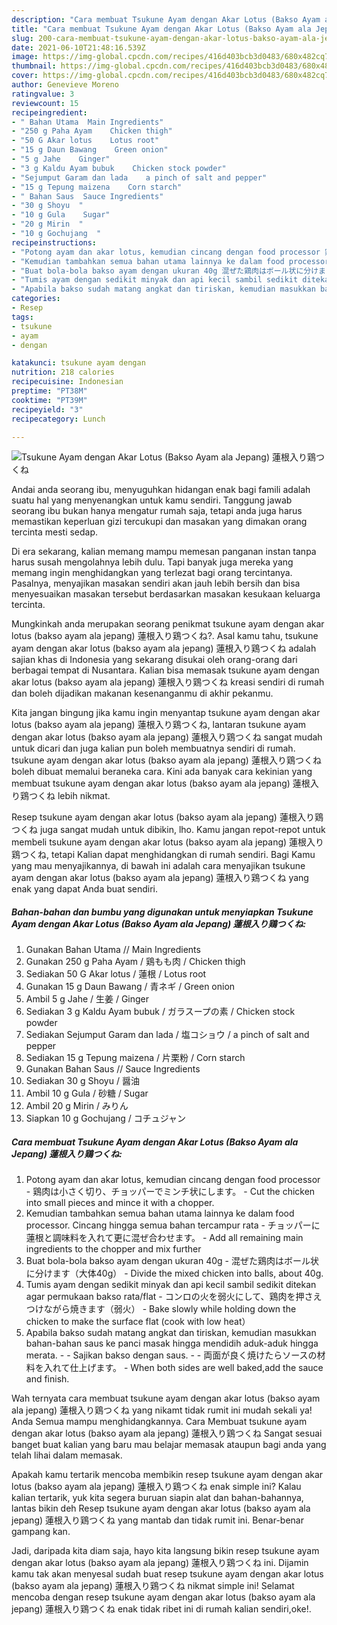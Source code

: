 ```yaml
---
description: "Cara membuat Tsukune Ayam dengan Akar Lotus (Bakso Ayam ala Jepang) 蓮根入り鶏つくね yang enak dan Mudah Dibuat"
title: "Cara membuat Tsukune Ayam dengan Akar Lotus (Bakso Ayam ala Jepang) 蓮根入り鶏つくね yang enak dan Mudah Dibuat"
slug: 200-cara-membuat-tsukune-ayam-dengan-akar-lotus-bakso-ayam-ala-jepang-yang-enak-dan-mudah-dibuat
date: 2021-06-10T21:48:16.539Z
image: https://img-global.cpcdn.com/recipes/416d403bcb3d0483/680x482cq70/tsukune-ayam-dengan-akar-lotus-bakso-ayam-ala-jepang-蓮根入り鶏つくね-foto-resep-utama.jpg
thumbnail: https://img-global.cpcdn.com/recipes/416d403bcb3d0483/680x482cq70/tsukune-ayam-dengan-akar-lotus-bakso-ayam-ala-jepang-蓮根入り鶏つくね-foto-resep-utama.jpg
cover: https://img-global.cpcdn.com/recipes/416d403bcb3d0483/680x482cq70/tsukune-ayam-dengan-akar-lotus-bakso-ayam-ala-jepang-蓮根入り鶏つくね-foto-resep-utama.jpg
author: Genevieve Moreno
ratingvalue: 3
reviewcount: 15
recipeingredient:
- " Bahan Utama  Main Ingredients"
- "250 g Paha Ayam    Chicken thigh"
- "50 G Akar lotus    Lotus root"
- "15 g Daun Bawang    Green onion"
- "5 g Jahe    Ginger"
- "3 g Kaldu Ayam bubuk    Chicken stock powder"
- "Sejumput Garam dan lada    a pinch of salt and pepper"
- "15 g Tepung maizena    Corn starch"
- " Bahan Saus  Sauce Ingredients"
- "30 g Shoyu  "
- "10 g Gula    Sugar"
- "20 g Mirin  "
- "10 g Gochujang  "
recipeinstructions:
- "Potong ayam dan akar lotus, kemudian cincang dengan food processor 鶏肉は小さく切り、チョッパーでミンチ状にします。 Cut the chicken into small pieces and mince it with a chopper."
- "Kemudian tambahkan semua bahan utama lainnya ke dalam food processor. Cincang hingga semua bahan tercampur rata チョッパーに蓮根と調味料を入れて更に混ぜ合わせます。 Add all remaining main ingredients to the chopper and mix further"
- "Buat bola-bola bakso ayam dengan ukuran 40g 混ぜた鶏肉はボール状に分けます（大体40g） Divide the mixed chicken into balls, about 40g."
- "Tumis ayam dengan sedikit minyak dan api kecil sambil sedikit ditekan agar permukaan bakso rata/flat コンロの火を弱火にして、鶏肉を押さえつけながら焼きます（弱火） Bake slowly while holding down the chicken to make the surface flat (cook with low heat）"
- "Apabila bakso sudah matang angkat dan tiriskan, kemudian masukkan bahan-bahan saus ke panci masak hingga mendidih aduk-aduk hingga merata.  Sajikan bakso dengan saus.  両面が良く焼けたらソースの材料を入れて仕上げます。 When both sides are well baked,add the sauce and finish."
categories:
- Resep
tags:
- tsukune
- ayam
- dengan

katakunci: tsukune ayam dengan 
nutrition: 218 calories
recipecuisine: Indonesian
preptime: "PT38M"
cooktime: "PT39M"
recipeyield: "3"
recipecategory: Lunch

---
```



![Tsukune Ayam dengan Akar Lotus (Bakso Ayam ala Jepang) 蓮根入り鶏つくね](https://img-global.cpcdn.com/recipes/416d403bcb3d0483/680x482cq70/tsukune-ayam-dengan-akar-lotus-bakso-ayam-ala-jepang-蓮根入り鶏つくね-foto-resep-utama.jpg)

Andai anda seorang ibu, menyuguhkan hidangan enak bagi famili adalah suatu hal yang menyenangkan untuk kamu sendiri. Tanggung jawab seorang ibu bukan hanya mengatur rumah saja, tetapi anda juga harus memastikan keperluan gizi tercukupi dan masakan yang dimakan orang tercinta mesti sedap.

Di era  sekarang, kalian memang mampu memesan panganan instan tanpa harus susah mengolahnya lebih dulu. Tapi banyak juga mereka yang memang ingin menghidangkan yang terlezat bagi orang tercintanya. Pasalnya, menyajikan masakan sendiri akan jauh lebih bersih dan bisa menyesuaikan masakan tersebut berdasarkan masakan kesukaan keluarga tercinta. 



Mungkinkah anda merupakan seorang penikmat tsukune ayam dengan akar lotus (bakso ayam ala jepang) 蓮根入り鶏つくね?. Asal kamu tahu, tsukune ayam dengan akar lotus (bakso ayam ala jepang) 蓮根入り鶏つくね adalah sajian khas di Indonesia yang sekarang disukai oleh orang-orang dari berbagai tempat di Nusantara. Kalian bisa memasak tsukune ayam dengan akar lotus (bakso ayam ala jepang) 蓮根入り鶏つくね kreasi sendiri di rumah dan boleh dijadikan makanan kesenanganmu di akhir pekanmu.

Kita jangan bingung jika kamu ingin menyantap tsukune ayam dengan akar lotus (bakso ayam ala jepang) 蓮根入り鶏つくね, lantaran tsukune ayam dengan akar lotus (bakso ayam ala jepang) 蓮根入り鶏つくね sangat mudah untuk dicari dan juga kalian pun boleh membuatnya sendiri di rumah. tsukune ayam dengan akar lotus (bakso ayam ala jepang) 蓮根入り鶏つくね boleh dibuat memalui beraneka cara. Kini ada banyak cara kekinian yang membuat tsukune ayam dengan akar lotus (bakso ayam ala jepang) 蓮根入り鶏つくね lebih nikmat.

Resep tsukune ayam dengan akar lotus (bakso ayam ala jepang) 蓮根入り鶏つくね juga sangat mudah untuk dibikin, lho. Kamu jangan repot-repot untuk membeli tsukune ayam dengan akar lotus (bakso ayam ala jepang) 蓮根入り鶏つくね, tetapi Kalian dapat menghidangkan di rumah sendiri. Bagi Kamu yang mau menyajikannya, di bawah ini adalah cara menyajikan tsukune ayam dengan akar lotus (bakso ayam ala jepang) 蓮根入り鶏つくね yang enak yang dapat Anda buat sendiri.

<!--inarticleads1-->

##### Bahan-bahan dan bumbu yang digunakan untuk menyiapkan Tsukune Ayam dengan Akar Lotus (Bakso Ayam ala Jepang) 蓮根入り鶏つくね:

1. Gunakan  Bahan Utama // Main Ingredients
1. Gunakan 250 g Paha Ayam / 鶏もも肉 / Chicken thigh
1. Sediakan 50 G Akar lotus / 蓮根 / Lotus root
1. Gunakan 15 g Daun Bawang / 青ネギ / Green onion
1. Ambil 5 g Jahe / 生姜 / Ginger
1. Sediakan 3 g Kaldu Ayam bubuk / ガラスープの素 / Chicken stock powder
1. Sediakan Sejumput Garam dan lada / 塩コショウ / a pinch of salt and pepper
1. Sediakan 15 g Tepung maizena / 片栗粉 / Corn starch
1. Gunakan  Bahan Saus // Sauce Ingredients
1. Sediakan 30 g Shoyu / 醤油
1. Ambil 10 g Gula / 砂糖 / Sugar
1. Ambil 20 g Mirin / みりん
1. Siapkan 10 g Gochujang / コチュジャン




<!--inarticleads2-->

##### Cara membuat Tsukune Ayam dengan Akar Lotus (Bakso Ayam ala Jepang) 蓮根入り鶏つくね:

1. Potong ayam dan akar lotus, kemudian cincang dengan food processor - 鶏肉は小さく切り、チョッパーでミンチ状にします。 - Cut the chicken into small pieces and mince it with a chopper.
1. Kemudian tambahkan semua bahan utama lainnya ke dalam food processor. Cincang hingga semua bahan tercampur rata - チョッパーに蓮根と調味料を入れて更に混ぜ合わせます。 - Add all remaining main ingredients to the chopper and mix further
1. Buat bola-bola bakso ayam dengan ukuran 40g - 混ぜた鶏肉はボール状に分けます（大体40g） - Divide the mixed chicken into balls, about 40g.
1. Tumis ayam dengan sedikit minyak dan api kecil sambil sedikit ditekan agar permukaan bakso rata/flat - コンロの火を弱火にして、鶏肉を押さえつけながら焼きます（弱火） - Bake slowly while holding down the chicken to make the surface flat (cook with low heat）
1. Apabila bakso sudah matang angkat dan tiriskan, kemudian masukkan bahan-bahan saus ke panci masak hingga mendidih aduk-aduk hingga merata. -  - Sajikan bakso dengan saus. -  - 両面が良く焼けたらソースの材料を入れて仕上げます。 - When both sides are well baked,add the sauce and finish.




Wah ternyata cara membuat tsukune ayam dengan akar lotus (bakso ayam ala jepang) 蓮根入り鶏つくね yang nikamt tidak rumit ini mudah sekali ya! Anda Semua mampu menghidangkannya. Cara Membuat tsukune ayam dengan akar lotus (bakso ayam ala jepang) 蓮根入り鶏つくね Sangat sesuai banget buat kalian yang baru mau belajar memasak ataupun bagi anda yang telah lihai dalam memasak.

Apakah kamu tertarik mencoba membikin resep tsukune ayam dengan akar lotus (bakso ayam ala jepang) 蓮根入り鶏つくね enak simple ini? Kalau kalian tertarik, yuk kita segera buruan siapin alat dan bahan-bahannya, lantas bikin deh Resep tsukune ayam dengan akar lotus (bakso ayam ala jepang) 蓮根入り鶏つくね yang mantab dan tidak rumit ini. Benar-benar gampang kan. 

Jadi, daripada kita diam saja, hayo kita langsung bikin resep tsukune ayam dengan akar lotus (bakso ayam ala jepang) 蓮根入り鶏つくね ini. Dijamin kamu tak akan menyesal sudah buat resep tsukune ayam dengan akar lotus (bakso ayam ala jepang) 蓮根入り鶏つくね nikmat simple ini! Selamat mencoba dengan resep tsukune ayam dengan akar lotus (bakso ayam ala jepang) 蓮根入り鶏つくね enak tidak ribet ini di rumah kalian sendiri,oke!.

